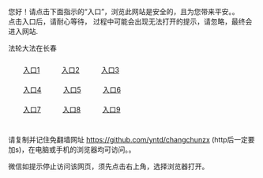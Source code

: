 您好！请点击下面指示的“入口”，浏览此网站是安全的，且为您带来平安。。 <br/>
点击入口后，请耐心等待， 过程中可能会出现无法打开的提示，请忽略，最终会进入网站. </br>

法轮大法在长春<br/>
<div style="padding:10px"><a style="margin:20px" target="_blank" href="https://d1han4lqgst7jl.cloudfront.net/2Qpsp?quoegq" id="ccLink1" rel="nofollow">入口1</a> <a target="_blank" style="margin:20px" href="https://d3jws6pmfhi52a.cloudfront.net/2Qpsp?cjhahsdr" id="ccLink2" rel="nofollow">入口2</a> <a style="margin:20px" target="_blank" href="https://d1gzjtm2gj9sjg.cloudfront.net/2Qpsp?ipbpcbi" id="ccLink3" rel="nofollow">入口3</a></div>

<div style="padding:10px" ><a style="margin:20px" target="_blank" href="https://d1han4lqgst7jl.cloudfront.net/2Qpsp?quoegq" id="ccLink4" rel="nofollow">入口4</a> <a style="margin:20px" href="https://d3jws6pmfhi52a.cloudfront.net/2Qpsp?cjhahsdr" target="_blank" id="ccLink5" rel="nofollow">入口5</a> <a style="margin:20px" href="https://d1gzjtm2gj9sjg.cloudfront.net/2Qpsp?ipbpcbi" target="_blank" id="ccLink6" rel="nofollow">入口6</a></div>

<div style="padding:10px"><a style="margin:20px" target="_blank" href="https://d1han4lqgst7jl.cloudfront.net/2Qpsp?quoegq" id="ccLink7" rel="nofollow">入口7</a> <a style="margin:20px" href="https://d3jws6pmfhi52a.cloudfront.net/2Qpsp?cjhahsdr" target="_blank" id="ccLink8" rel="nofollow">入口8</a> <a style="margin:20px" target="_blank" href="https://d1gzjtm2gj9sjg.cloudfront.net/2Qpsp?ipbpcbi" id="ccLink9" rel="nofollow">入口9</a></div>

<br/>



请复制并记住免翻墙网址 https://github.com/yntd/changchunzx (http后一定要加s)，在电脑或手机的浏览器均可访问。。<br/>

微信如提示停止访问该网页，须先点击右上角，选择浏览器打开。
